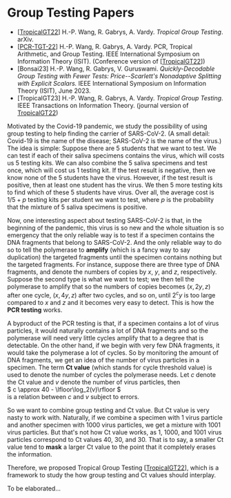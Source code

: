 
# Group Testing Papers

* [[TropicalGT22]]
  H.-P. Wang, R. Gabrys, A. Vardy.
  *Tropical Group Testing*.
  arXiv.
* [[PCR-TGT-22]]
  H.-P. Wang, R. Gabrys, A. Vardy.
  PCR, Tropical Arithmetic, and Group Testing.
  IEEE International Symposium on Information Theory (ISIT).
  (Conference version of [[TropicalGT22]])
* [Bonsai23]
  H.-P. Wang, R. Gabrys, V. Guruswami.
  *Quickly-Decodable Group Testing with Fewer Tests: Price--Scarlett's Nonadaptive Splitting with Explicit Scalars.*
  IEEE International Symposium on Information Theory (ISIT), June 2023.
* [TropicalGT23]
  H.-P. Wang, R. Gabrys, A. Vardy.
  *Tropical Group Testing*.
  IEEE Transactions on Information Theory.
  (journal version of [TropicalGT22])

Motivated by the Covid-19 pandemic, we study the possibility of using
group testing to help finding the carrier of SARS-CoV-2.  (A small
detail: Covid-19 is the name of the disease; SARS-CoV-2 is the name of
the virus.)  The idea is simple: Suppose there are 5 students that we
want to test.  We can test if each of their saliva specimens contains
the virus, which will costs us 5 testing kits.  We can also combine the
5 saliva specimens and test once, which will cost us 1 testing kit.
If the test result is negative, then we know none of the 5 students have
the virus.  However, if the test result is positive, then at least one
student has the virus.  We then 5 more testing kits to find which of
these 5 students have virus.  Over all, the average cost is $1/5 + p$
testing kits per student we want to test, where $p$ is the probability
that the mixture of 5 saliva specimens is positive.

Now, one interesting aspect about testing SARS-CoV-2 is that, in the
beginning of the pandemic, this virus is so new and the whole situation
is so emergency that the only reliable way is to test if a specimen
contains the DNA fragments that belong to SARS-CoV-2.  And the only
reliable way to do so to tell the polymerase to **amplify** (which is a
fancy way to say duplication) the targeted fragments until the specimen
contains nothing but the targeted fragments.  For instance, suppose
there are three type of DNA fragments, and denote the numbers of copies
by $x$, $y$, and $z$, respectively.  Suppose the second type is what
we want to test; we then tell the polymerase to amplify that so the
numbers of copies becomes $(x, 2y, z)$ after one cycle, $(x, 4y, z)$
after two cycles, and so on, until $2^c y$ is too large compared to $x$
and $z$ and it becomes very easy to detect.  This is how the **PCR
testing** works.

A byproduct of the PCR testing is that, if a specimen contains a lot of
virus particles, it would naturally contains a lot of DNA fragments and
so the polymerase will need very little cycles amplify that to a degree
that is detectable.  On the other hand, if we begin with very few DNA
fragments, it would take the polymerase a lot of cycles.  So by
monitoring the amount of DNA fragments, we get an idea of the number of
virus particles in a specimen.  The term **Ct value** (which stands for
cycle threshold value) is used to denote the number of cycles the
polymerase needs.  Let $c$ denote the Ct value and $v$ denote the
number of virus particles, then  
$ c \approx 40 - \lfloor\log_2(v)\rfloor $  
is a relation between $c$ and $v$ subject to errors.

So we want to combine group testing and Ct value.  But Ct value is very
nasty to work with.  Naturally, if we combine a specimen with $1$ virus
particle and another specimen with $1000$ virus particles, we get a
mixture with $1001$ virus particles.  But that's not how Ct value works,
as $1$, $1000$, and $1001$ virus particles correspond to Ct values $40$,
$30$, and $30$.  That is to say, a smaller Ct value tend to **mask** a
larger Ct value to the point that it completely erases the information.

Therefore, we proposed Tropical Group Testing [[TropicalGT22]], which is
a framework to study the how group testing and Ct values should
interplay.

To be elaborated...

[TropicalGT22]: https://arxiv.org/abs/2201.05440
[PCR-TGT-22]: https://doi.org/10.1109/ISIT50566.2022.9834718
